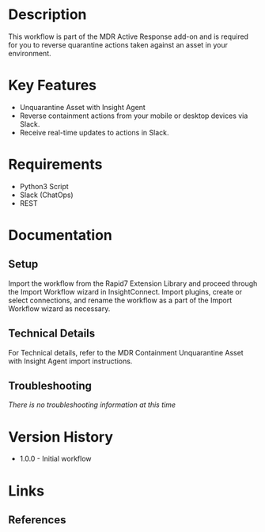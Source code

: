 # Description

This workflow is part of the MDR Active Response add-on and is required for you to reverse quarantine actions taken against an asset in your environment.

# Key Features

* Unquarantine Asset with Insight Agent
* Reverse containment actions from your mobile or desktop devices via Slack.
* Receive real-time updates to actions in Slack.


# Requirements

* Python3 Script
* Slack (ChatOps)
* REST


# Documentation

## Setup

Import the workflow from the Rapid7 Extension Library and proceed through the Import Workflow wizard in InsightConnect. Import plugins, create or select connections, and rename the workflow as a part of the Import Workflow wizard as necessary.
 
## Technical Details

For Technical details, refer to the MDR Containment Unquarantine Asset with Insight Agent import instructions.

## Troubleshooting

_There is no troubleshooting information at this time_

# Version History

* 1.0.0 - Initial workflow

# Links

## References

